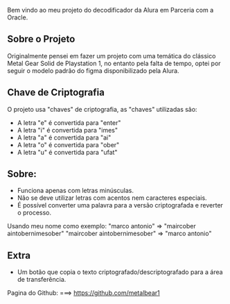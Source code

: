 Bem vindo ao meu projeto do decodificador da Alura em Parceria com a Oracle.

Sobre o Projeto
---
Originalmente pensei em fazer um projeto com uma temática do clássico Metal Gear Solid de Playstation 1, no entanto pela falta de tempo, optei por seguir o modelo padrão do figma disponibilizado pela Alura.

Chave de Criptografia
---

O projeto usa "chaves" de criptografia, as "chaves" utilizadas são:<br>
- A letra "e" é convertida para "enter"<br>
- A letra "i" é convertida para "imes"<br>
- A letra "a" é convertida para "ai"<br>
- A letra "o" é convertida para "ober"<br>
- A letra "u" é convertida para "ufat"<br>

Sobre:
---
- Funciona apenas com letras minúsculas.
- Não se deve utilizar letras com acentos nem caracteres especiais.
- É possível converter uma palavra para a versão criptografada e reverter o processo.

Usando meu nome como exemplo:
"marco antonio" => "maircober aintobernimesober"
"maircober aintobernimesober" => "marco antonio"

Extra
---
- Um botão que copia o texto criptografado/descriptografado para a área de transferência.

Pagina do Github:
===> https://github.com/metalbear1